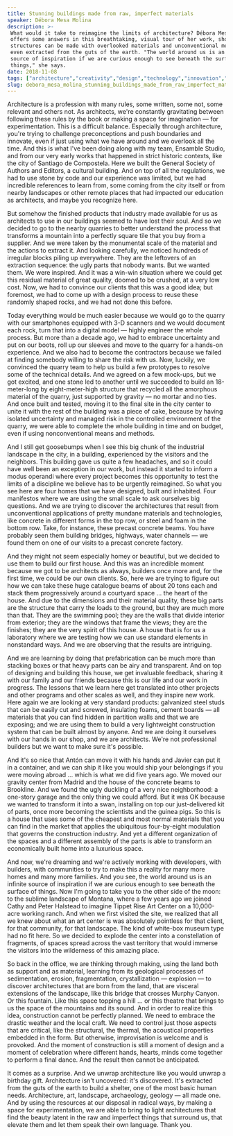 ```yaml
---
title: Stunning buildings made from raw, imperfect materials
speaker: Débora Mesa Molina
description: >-
 What would it take to reimagine the limits of architecture? Débora Mesa Molina
 offers some answers in this breathtaking, visual tour of her work, showing how
 structures can be made with overlooked materials and unconventional methods -- or
 even extracted from the guts of the earth. "The world around us is an infinite
 source of inspiration if we are curious enough to see beneath the surface of
 things," she says.
date: 2018-11-08
tags: ["architecture","creativity","design","technology","innovation","nature","materials","beauty"]
slug: debora_mesa_molina_stunning_buildings_made_from_raw_imperfect_materials
---
```


Architecture is a profession with many rules, some written, some not, some relevant and
others not. As architects, we're constantly gravitating between following these rules by
the book or making a space for imagination — for experimentation. This is a difficult
balance. Especially through architecture, you're trying to challenge preconceptions and
push boundaries and innovate, even if just using what we have around and we overlook all
the time. And this is what I've been doing along with my team, Ensamble Studio, and from
our very early works that happened in strict historic contexts, like the city of Santiago
de Compostela. Here we built the General Society of Authors and Editors, a cultural
building. And on top of all the regulations, we had to use stone by code and our
experience was limited, but we had incredible references to learn from, some coming from
the city itself or from nearby landscapes or other remote places that had impacted our
education as architects, and maybe you recognize here.

But somehow the finished products that industry made available for us as architects to use
in our buildings seemed to have lost their soul. And so we decided to go to the nearby
quarries to better understand the process that transforms a mountain into a perfectly
square tile that you buy from a supplier. And we were taken by the monumental scale of the
material and the actions to extract it. And looking carefully, we noticed hundreds of
irregular blocks piling up everywhere. They are the leftovers of an extraction sequence:
the ugly parts that nobody wants. But we wanted them. We were inspired. And it was a
win-win situation where we could get this residual material of great quality, doomed to be
crushed, at a very low cost. Now, we had to convince our clients that this was a good idea;
but foremost, we had to come up with a design process to reuse these randomly shaped
rocks, and we had not done this before.

Today everything would be much easier because we would go to the quarry with our
smartphones equipped with 3-D scanners and we would document each rock, turn that into a
digital model — highly engineer the whole process. But more than a decade ago, we had to
embrace uncertainty and put on our boots, roll up our sleeves and move to the quarry for a
hands-on experience. And we also had to become the contractors because we failed at
finding somebody willing to share the risk with us. Now, luckily, we convinced the quarry
team to help us build a few prototypes to resolve some of the technical details. And we
agreed on a few mock-ups, but we got excited, and one stone led to another until we
succeeded to build an 18-meter-long by eight-meter-high structure that recycled all the
amorphous material of the quarry, just supported by gravity — no mortar and no ties. And
once built and tested, moving it to the final site in the city center to unite it with the
rest of the building was a piece of cake, because by having isolated uncertainty and
managed risk in the controlled environment of the quarry, we were able to complete the
whole building in time and on budget, even if using nonconventional means and
methods.

And I still get goosebumps when I see this big chunk of the industrial landscape in the
city, in a building, experienced by the visitors and the neighbors. This building gave us
quite a few headaches, and so it could have well been an exception in our work, but
instead it started to inform a modus operandi where every project becomes this opportunity
to test the limits of a discipline we believe has to be urgently reimagined. So what you
see here are four homes that we have designed, built and inhabited. Four manifestos where
we are using the small scale to ask ourselves big questions. And we are trying to discover
the architectures that result from unconventional applications of pretty mundane materials
and technologies, like concrete in different forms in the top row, or steel and foam in
the bottom row. Take, for instance, these precast concrete beams. You have probably seen
them building bridges, highways, water channels — we found them on one of our visits to a
precast concrete factory.

And they might not seem especially homey or beautiful, but we decided to use them to build
our first house. And this was an incredible moment because we got to be architects as
always, builders once more and, for the first time, we could be our own clients. So, here
we are trying to figure out how we can take these huge catalogue beams of about 20 tons
each and stack them progressively around a courtyard space ... the heart of the house. And
due to the dimensions and their material quality, these big parts are the structure that
carry the loads to the ground, but they are much more than that. They are the swimming
pool; they are the walls that divide interior from exterior; they are the windows that
frame the views; they are the finishes; they are the very spirit of this house. A house
that is for us a laboratory where we are testing how we can use standard elements in
nonstandard ways. And we are observing that the results are intriguing.

And we are learning by doing that prefabrication can be much more than stacking boxes or
that heavy parts can be airy and transparent. And on top of designing and building this
house, we get invaluable feedback, sharing it with our family and our friends because this
is our life and our work in progress. The lessons that we learn here get translated into
other projects and other programs and other scales as well, and they inspire new work.
Here again we are looking at very standard products: galvanized steel studs that can be
easily cut and screwed, insulating foams, cement boards — all materials that you can find
hidden in partition walls and that we are exposing; and we are using them to build a very
lightweight construction system that can be built almost by anyone. And we are doing it
ourselves with our hands in our shop, and we are architects. We're not professional
builders but we want to make sure it's possible.

And it's so nice that Antón can move it with his hands and Javier can put it in a
container, and we can ship it like you would ship your belongings if you were moving
abroad ... which is what we did five years ago. We moved our gravity center from Madrid and
the house of the concrete beams to Brookline. And we found the ugly duckling of a very
nice neighborhood: a one-story garage and the only thing we could afford. But it was OK
because we wanted to transform it into a swan, installing on top our just-delivered kit of
parts, once more becoming the scientists and the guinea pigs. So this is a house that uses
some of the cheapest and most normal materials that you can find in the market that
applies the ubiquitous four-by-eight modulation that governs the construction industry.
And yet a different organization of the spaces and a different assembly of the parts is
able to transform an economically built home into a luxurious space.

And now, we're dreaming and we're actively working with developers, with builders, with
communities to try to make this a reality for many more homes and many more families. And
you see, the world around us is an infinite source of inspiration if we are curious enough
to see beneath the surface of things. Now I'm going to take you to the other side of the
moon: to the sublime landscape of Montana, where a few years ago we joined Cathy and Peter
Halstead to imagine Tippet Rise Art Center on a 10,000-acre working ranch. And when we
first visited the site, we realized that all we knew about what an art center is was
absolutely pointless for that client, for that community, for that landscape. The kind of
white-box museum type had no fit here. So we decided to explode the center into a
constellation of fragments, of spaces spread across the vast territory that would immerse
the visitors into the wilderness of this amazing place.

So back in the office, we are thinking through making, using the land both as support and
as material, learning from its geological processes of sedimentation, erosion,
fragmentation, crystallization — explosion — to discover architectures that are born from
the land, that are visceral extensions of the landscape, like this bridge that crosses
Murphy Canyon. Or this fountain. Like this space topping a hill ... or this theatre that
brings to us the space of the mountains and its sound. And in order to realize this idea,
construction cannot be perfectly planned. We need to embrace the drastic weather and the
local craft. We need to control just those aspects that are critical, like the structural,
the thermal, the acoustical properties embedded in the form. But otherwise, improvisation
is welcome and is provoked. And the moment of construction is still a moment of design and
a moment of celebration where different hands, hearts, minds come together to perform a
final dance. And the result then cannot be anticipated.

It comes as a surprise. And we unwrap architecture like you would unwrap a birthday gift.
Architecture isn't uncovered: it's discovered. It's extracted from the guts of the earth
to build a shelter, one of the most basic human needs. Architecture, art, landscape,
archaeology, geology — all made one. And by using the resources at our disposal in radical
ways, by making a space for experimentation, we are able to bring to light architectures
that find the beauty latent in the raw and imperfect things that surround us, that elevate
them and let them speak their own language. Thank you.

<!--
ad_duration=3.33
comment_count=23
event="TED Salon: Radical Craft"
external_start_time=0
intro_duration=11.82
is_subtitle_required="False"
is_talk_featured="True"
language="en"
language_swap="False"
native_language="en"
number_of_related_talks=6
number_of_speakers=1
number_of_subtitled_videos=18
number_of_tags=8
number_of_talk_download_languages=18
number_of_talk_more_resources=0
number_of_talk_recommendations=0
number_of_talks_take_actions=0
post_ad_duration=0.83
published_timestamp="2019-01-24 18:35:52"
recording_date="2018-11-08"
speaker_description="Architect"
speaker_is_published=1
speaker_name="Débora Mesa Molina"
talk_name="Stunning buildings made from raw, imperfect materials"
talks_tags=["architecture","creativity","design","technology","innovation","nature","materials","beauty"]
url_photo_speaker="https://pe.tedcdn.com/images/ted/83c585e1e62b506c2d17ea24434f5fbb5d4ba63b_254x191.jpg"
url_photo_talk="https://s3.amazonaws.com/talkstar-photos/uploads/9dd14d1c-fabb-4659-afab-a9ff46eb594a/DeboraMesaMolina_2018S-embed.jpg"
url_webpage="https://www.ted.com/talks/debora_mesa_molina_stunning_buildings_made_from_raw_imperfect_materials"
video_type_name="TED Stage Talk"
-->